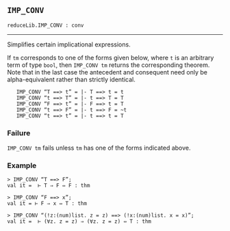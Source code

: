 ## `IMP_CONV`

``` hol4
reduceLib.IMP_CONV : conv
```

------------------------------------------------------------------------

Simplifies certain implicational expressions.

If `tm` corresponds to one of the forms given below, where `t` is an
arbitrary term of type `bool`, then `IMP_CONV tm` returns the
corresponding theorem. Note that in the last case the antecedent and
consequent need only be alpha-equivalent rather than strictly identical.

``` hol4
   IMP_CONV “T ==> t” = |- T ==> t = t
   IMP_CONV “t ==> T” = |- t ==> T = T
   IMP_CONV “F ==> t” = |- F ==> t = T
   IMP_CONV “t ==> F” = |- t ==> F = ~t
   IMP_CONV “t ==> t” = |- t ==> t = T
```

### Failure

`IMP_CONV tm` fails unless `tm` has one of the forms indicated above.

### Example

``` hol4
> IMP_CONV “T ==> F”;
val it =  ⊢ T ⇒ F ⇔ F : thm

> IMP_CONV “F ==> x”;
val it = ⊢ F ⇒ x ⇔ T : thm

> IMP_CONV “(!z:(num)list. z = z) ==> (!x:(num)list. x = x)”;
val it =  ⊢ (∀z. z = z) ⇒ (∀z. z = z) ⇔ T : thm
```
